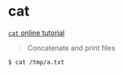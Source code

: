 cat
===

[`cat` online tutorial](https://arthas.aliyun.com/doc/arthas-tutorials.html?language=en&id=command-cat)

> Concatenate and print files


```bash
$ cat /tmp/a.txt
```